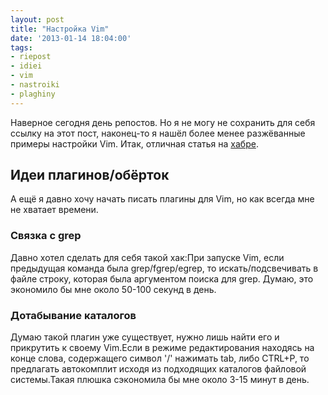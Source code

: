 ```yaml
---
layout: post
title: "Настройка Vim"
date: '2013-01-14 18:04:00'
tags:
- riepost
- idiei
- vim
- nastroiki
- plaghiny
---
```


Наверное сегодня день репостов.
Но я не могу не сохранить для себя ссылку на этот пост, наконец-то я нашёл более менее разжёванные примеры настройки Vim. Итак, отличная статья на [хабре](http://habrahabr.ru/post/165723/).

<a name="more"></a>

## Идеи плагинов/обёрток
А ещё я давно хочу начать писать плагины для Vim, но как всегда мне не хватает времени.

### Связка с grep
Давно хотел сделать для себя такой хак:При запуске Vim, если предыдущая команда была grep/fgrep/egrep, то искать/подсвечивать в файле строку, которая была аргументом поиска для grep. Думаю, это экономило бы мне около 50-100 секунд в день.

### Дотабывание каталогов
Думаю такой плагин уже существует, нужно лишь найти его и прикрутить к своему Vim.Если в режиме редактирования находясь на конце слова, содержащего символ '/' нажимать tab, либо CTRL+P, то предлагать автокомплит исходя из подходящих каталогов файловой системы.Такая плюшка сэкономила бы мне около 3-15 минут в день.